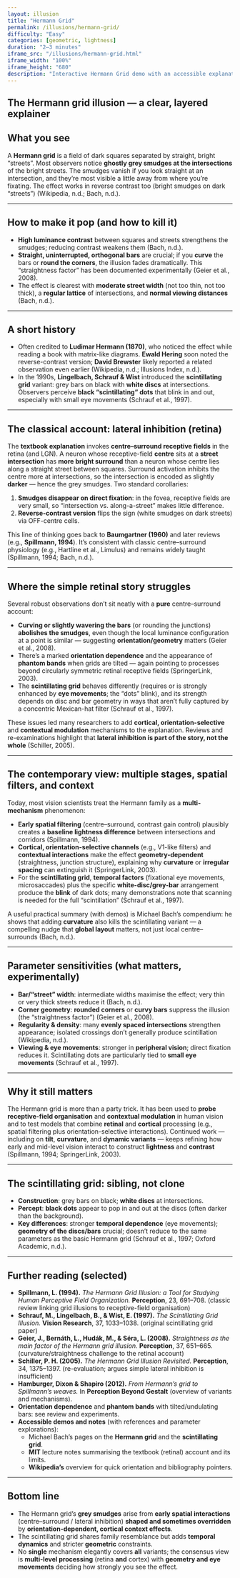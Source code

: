 ```yaml
---
layout: illusion
title: "Hermann Grid"
permalink: /illusions/hermann-grid/
difficulty: "Easy"
categories: [geometric, lightness]
duration: "2–3 minutes"
iframe_src: "/illusions/hermann-grid.html"
iframe_width: "100%"
iframe_height: "680"
description: "Interactive Hermann Grid demo with an accessible explanation and parameters."
---
```


## The Hermann grid illusion — a clear, layered explainer

## What you see

A **Hermann grid** is a field of dark squares separated by straight, bright “streets”. Most observers notice **ghostly grey smudges at the intersections** of the bright streets. The smudges vanish if you look straight at an intersection, and they’re most visible a little away from where you’re fixating. The effect works in reverse contrast too (bright smudges on dark “streets”) (Wikipedia, n.d.; Bach, n.d.).

---

## How to make it pop (and how to kill it)

- **High luminance contrast** between squares and streets strengthens the smudges; reducing contrast weakens them (Bach, n.d.).  
- **Straight, uninterrupted, orthogonal bars** are crucial; if you **curve** the bars or **round the corners**, the illusion fades dramatically. This “straightness factor” has been documented experimentally (Geier et al., 2008).  
- The effect is clearest with **moderate street width** (not too thin, not too thick), a **regular lattice** of intersections, and **normal viewing distances** (Bach, n.d.).

---

## A short history

- Often credited to **Ludimar Hermann (1870)**, who noticed the effect while reading a book with matrix-like diagrams. **Ewald Hering** soon noted the reverse-contrast version; **David Brewster** likely reported a related observation even earlier (Wikipedia, n.d.; Illusions Index, n.d.).  
- In the 1990s, **Lingelbach, Schrauf & Wist** introduced the **scintillating grid** variant: grey bars on black with **white discs** at intersections. Observers perceive **black “scintillating” dots** that blink in and out, especially with small eye movements (Schrauf et al., 1997).

---

## The classical account: lateral inhibition (retina)

The **textbook explanation** invokes **centre–surround receptive fields** in the retina (and LGN). A neuron whose receptive-field **centre** sits at a **street intersection** has **more bright surround** than a neuron whose centre lies along a straight street between squares. Surround activation inhibits the centre more at intersections, so the intersection is encoded as slightly **darker** — hence the grey smudges. Two standard corollaries:

1. **Smudges disappear on direct fixation**: in the fovea, receptive fields are very small, so “intersection vs. along-a-street” makes little difference.  
2. **Reverse-contrast version** flips the sign (white smudges on dark streets) via OFF-centre cells.  

This line of thinking goes back to **Baumgartner (1960)** and later reviews (e.g., **Spillmann, 1994**). It’s consistent with classic centre–surround physiology (e.g., Hartline et al., Limulus) and remains widely taught (Spillmann, 1994; Bach, n.d.).

---

## Where the simple retinal story struggles

Several robust observations don’t sit neatly with a **pure** centre–surround account:

- **Curving or slightly wavering the bars** (or rounding the junctions) **abolishes the smudges**, even though the local luminance configuration at a point is similar — suggesting **orientation/geometry** matters (Geier et al., 2008).  
- There’s a marked **orientation dependence** and the appearance of **phantom bands** when grids are tilted — again pointing to processes beyond circularly symmetric retinal receptive fields (SpringerLink, 2003).  
- The **scintillating grid** behaves differently (requires or is strongly enhanced by **eye movements**; the “dots” blink), and its strength depends on disc and bar geometry in ways that aren’t fully captured by a concentric Mexican-hat filter (Schrauf et al., 1997).

These issues led many researchers to add **cortical, orientation-selective** and **contextual modulation** mechanisms to the explanation. Reviews and re-examinations highlight that **lateral inhibition is part of the story, not the whole** (Schiller, 2005).

---

## The contemporary view: multiple stages, spatial filters, and context

Today, most vision scientists treat the Hermann family as a **multi-mechanism** phenomenon:

- **Early spatial filtering** (centre–surround, contrast gain control) plausibly creates a **baseline lightness difference** between intersections and corridors (Spillmann, 1994).  
- **Cortical, orientation-selective channels** (e.g., V1-like filters) and **contextual interactions** make the effect **geometry-dependent** (straightness, junction structure), explaining why **curvature** or **irregular spacing** can extinguish it (SpringerLink, 2003).  
- For the **scintillating grid**, **temporal factors** (fixational eye movements, microsaccades) plus the specific **white-disc/grey-bar** arrangement produce the **blink** of dark dots; many demonstrations note that scanning is needed for the full “scintillation” (Schrauf et al., 1997).

A useful practical summary (with demos) is Michael Bach’s compendium: he shows that adding **curvature** also kills the scintillating variant — a compelling nudge that **global layout** matters, not just local centre–surrounds (Bach, n.d.).

---

## Parameter sensitivities (what matters, experimentally)

- **Bar/“street” width**: intermediate widths maximise the effect; very thin or very thick streets reduce it (Bach, n.d.).  
- **Corner geometry**: **rounded corners** or **curvy bars** suppress the illusion (the “straightness factor”) (Geier et al., 2008).  
- **Regularity & density**: many **evenly spaced intersections** strengthen appearance; isolated crossings don’t generally produce scintillation (Wikipedia, n.d.).  
- **Viewing & eye movements**: stronger in **peripheral vision**; direct fixation reduces it. Scintillating dots are particularly tied to **small eye movements** (Schrauf et al., 1997).

---

## Why it still matters

The Hermann grid is more than a party trick. It has been used to **probe receptive-field organisation** and **contextual modulation** in human vision and to test models that combine **retinal** and **cortical** processing (e.g., spatial filtering plus orientation-selective interactions). Continued work — including on **tilt**, **curvature**, and **dynamic variants** — keeps refining how early and mid-level vision interact to construct **lightness** and **contrast** (Spillmann, 1994; SpringerLink, 2003).

---

## The scintillating grid: sibling, not clone

- **Construction**: grey bars on black; **white discs** at intersections.  
- **Percept**: **black dots** appear to pop in and out at the discs (often darker than the background).  
- **Key differences**: stronger **temporal dependence** (eye movements); **geometry of the discs/bars** crucial; doesn’t reduce to the same parameters as the basic Hermann grid (Schrauf et al., 1997; Oxford Academic, n.d.).

---

## Further reading (selected)

- **Spillmann, L. (1994).** *The Hermann Grid Illusion: a Tool for Studying Human Perceptive Field Organization.* **Perception**, 23, 691–708. (classic review linking grid illusions to receptive-field organisation)
- **Schrauf, M., Lingelbach, B., & Wist, E. (1997).** *The Scintillating Grid Illusion.* **Vision Research**, 37, 1033–1038. (original scintillating grid paper)
- **Geier, J., Bernáth, L., Hudák, M., & Séra, L. (2008).** *Straightness as the main factor of the Hermann grid illusion.* **Perception**, 37, 651–665. (curvature/straightness challenge to the retinal account)
- **Schiller, P. H. (2005).** *The Hermann Grid Illusion Revisited.* **Perception**, 34, 1375–1397. (re-evaluation; argues simple lateral inhibition is insufficient)
- **Hamburger, Dixon & Shapiro (2012).** *From Hermann’s grid to Spillmann’s weaves.* In **Perception Beyond Gestalt** (overview of variants and mechanisms).
- **Orientation dependence** and **phantom bands** with tilted/undulating bars: see review and experiments.
- **Accessible demos and notes** (with references and parameter explorations):  
  - Michael Bach’s pages on the **Hermann grid** and the **scintillating grid**.  
  - **MIT** lecture notes summarising the textbook (retinal) account and its limits.  
  - **Wikipedia’s** overview for quick orientation and bibliography pointers.

---

## Bottom line

- The Hermann grid’s **grey smudges** arise from **early spatial interactions** (centre–surround / lateral inhibition) **shaped and sometimes overridden** by **orientation-dependent, cortical context effects**.  
- The scintillating grid shares family resemblance but adds **temporal dynamics** and stricter **geometric** constraints.  
- No **single** mechanism elegantly covers **all** variants; the consensus view is **multi-level processing** (retina **and** cortex) with **geometry and eye movements** deciding how strongly you see the effect.
